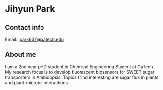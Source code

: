 # Jihyun Park
## Contact info
Email: jpark837@gatech.edu
## About me
I am a 2nd year pHD student in Chemical Engineering Student at GaTech. 
My research focus is to develop fluorescent biosensors for SWEET sugar transporters in Arabidopsis. 
Topics I find interesting are sugar flux in plants and plant-microbe interactions

